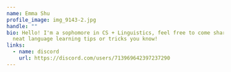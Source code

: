 ```yaml
---
name: Emma Shu
profile_image: img_9143-2.jpg
handle: ""
bio: Hello! I'm a sophomore in CS + Linguistics, feel free to come share any
  neat language learning tips or tricks you know!
links:
  - name: discord
    url: https://discord.com/users/713969642397237290
---
```


